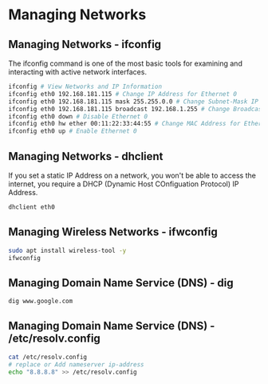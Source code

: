 # Managing Networks

## Managing Networks - ifconfig

The ifconfig command is one of the most basic tools for examining and interacting with
active network interfaces.

```zsh
ifconfig # View Networks and IP Information
ifconfig eth0 192.168.181.115 # Change IP Address for Ethernet 0
ifconfig eth0 192.168.181.115 mask 255.255.0.0 # Change Subnet-Mask IP for Ethernet 0
ifconfig eth0 192.168.181.115 broadcast 192.168.1.255 # Change Broadcast IP for Ethernet 0
ifconfig eth0 down # Disable Ethernet 0
ifconfig eth0 hw ether 00:11:22:33:44:55 # Change MAC Address for Ethernet 0
ifconfig eth0 up # Enable Ethernet 0
```

## Managing Networks - dhclient

If you set a static IP Address on a network, you won't be able to access the internet, you require a DHCP (Dynamic Host COnfiguation Protocol) IP Address.

```zsh
dhclient eth0
```

## Managing Wireless Networks - ifwconfig

```zsh
sudo apt install wireless-tool -y
ifwconfig
```

## Managing Domain Name Service (DNS) - dig

```zsh
dig www.google.com
```

## Managing Domain Name Service (DNS) - /etc/resolv.config

```zsh
cat /etc/resolv.config
# replace or Add nameserver ip-address
echo "8.8.8.8" >> /etc/resolv.config
```